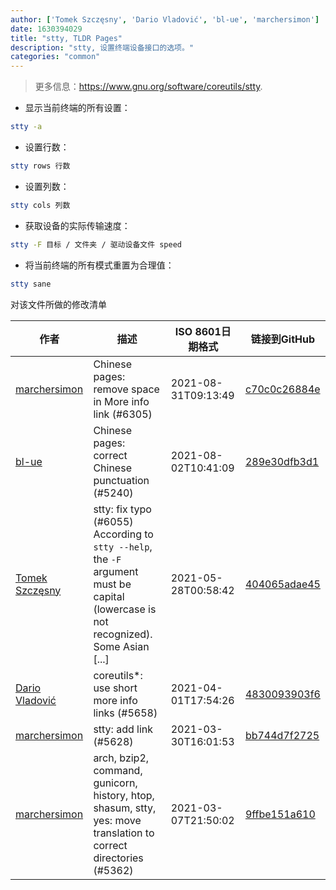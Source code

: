```yaml
---
author: ['Tomek Szczęsny', 'Dario Vladović', 'bl-ue', 'marchersimon']
date: 1630394029
title: "stty, TLDR Pages"
description: "stty, 设置终端设备接口的选项。"
categories: "common"
---
```

> 更多信息：<https://www.gnu.org/software/coreutils/stty>.

- 显示当前终端的所有设置：

```bash
stty -a
```

- 设置行数：

```bash
stty rows 行数
```

- 设置列数：

```bash
stty cols 列数
```

- 获取设备的实际传输速度：

```bash
stty -F 目标 / 文件夹 / 驱动设备文件 speed
```

- 将当前终端的所有模式重置为合理值：

```bash
stty sane
```
对该文件所做的修改清单


作者 | 描述 | ISO 8601日期格式 | 链接到GitHub
------|-----|-----|-----
[marchersimon](mailto:50295997+marchersimon@users.noreply.github.com) | Chinese pages: remove space in More info link (#6305) | 2021-08-31T09:13:49 | [c70c0c26884e](https://github.com/tldr-pages/tldr/commit/c70c0c26884ee74fabb640cd842d1e4c72d9df4b)
[bl-ue](mailto:54780737+bl-ue@users.noreply.github.com) | Chinese pages: correct Chinese punctuation (#5240) | 2021-08-02T10:41:09 | [289e30dfb3d1](https://github.com/tldr-pages/tldr/commit/289e30dfb3d1d73bade9e3610e12bfc90e9270ae)
[Tomek Szczęsny](mailto:44300715+tomek-szczesny@users.noreply.github.com) | stty: fix typo (#6055) According to `stty --help`, the `-F` argument must be capital (lowercase is not recognized). Some Asian [...] | 2021-05-28T00:58:42 | [404065adae45](https://github.com/tldr-pages/tldr/commit/404065adae45d6460e0567046ba4ce2a2db85811)
[Dario Vladović](mailto:d.vladimyr@gmail.com) | coreutils*: use short more info links (#5658) | 2021-04-01T17:54:26 | [4830093903f6](https://github.com/tldr-pages/tldr/commit/4830093903f66ccf3ebbc2ecf477286e45edac59)
[marchersimon](mailto:50295997+marchersimon@users.noreply.github.com) | stty: add link (#5628) | 2021-03-30T16:01:53 | [bb744d7f2725](https://github.com/tldr-pages/tldr/commit/bb744d7f27251d9525afd9f72714779f6044cf75)
[marchersimon](mailto:50295997+marchersimon@users.noreply.github.com) | arch, bzip2, command, gunicorn, history, htop, shasum, stty, yes: move translation to correct directories (#5362) | 2021-03-07T21:50:02 | [9ffbe151a610](https://github.com/tldr-pages/tldr/commit/9ffbe151a610c34f28be6b04816bfe83e9145104)

